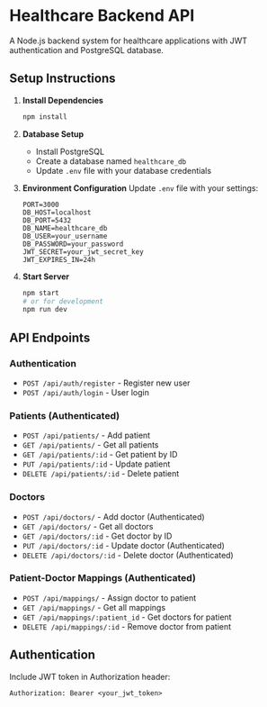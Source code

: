 # Healthcare Backend API

A Node.js backend system for healthcare applications with JWT authentication and PostgreSQL database.

## Setup Instructions

1. **Install Dependencies**
   ```bash
   npm install
   ```

2. **Database Setup**
   - Install PostgreSQL
   - Create a database named `healthcare_db`
   - Update `.env` file with your database credentials

3. **Environment Configuration**
   Update `.env` file with your settings:
   ```
   PORT=3000
   DB_HOST=localhost
   DB_PORT=5432
   DB_NAME=healthcare_db
   DB_USER=your_username
   DB_PASSWORD=your_password
   JWT_SECRET=your_jwt_secret_key
   JWT_EXPIRES_IN=24h
   ```

4. **Start Server**
   ```bash
   npm start
   # or for development
   npm run dev
   ```

## API Endpoints

### Authentication
- `POST /api/auth/register` - Register new user
- `POST /api/auth/login` - User login

### Patients (Authenticated)
- `POST /api/patients/` - Add patient
- `GET /api/patients/` - Get all patients
- `GET /api/patients/:id` - Get patient by ID
- `PUT /api/patients/:id` - Update patient
- `DELETE /api/patients/:id` - Delete patient

### Doctors
- `POST /api/doctors/` - Add doctor (Authenticated)
- `GET /api/doctors/` - Get all doctors
- `GET /api/doctors/:id` - Get doctor by ID
- `PUT /api/doctors/:id` - Update doctor (Authenticated)
- `DELETE /api/doctors/:id` - Delete doctor (Authenticated)

### Patient-Doctor Mappings (Authenticated)
- `POST /api/mappings/` - Assign doctor to patient
- `GET /api/mappings/` - Get all mappings
- `GET /api/mappings/:patient_id` - Get doctors for patient
- `DELETE /api/mappings/:id` - Remove doctor from patient

## Authentication

Include JWT token in Authorization header:
```
Authorization: Bearer <your_jwt_token>
```